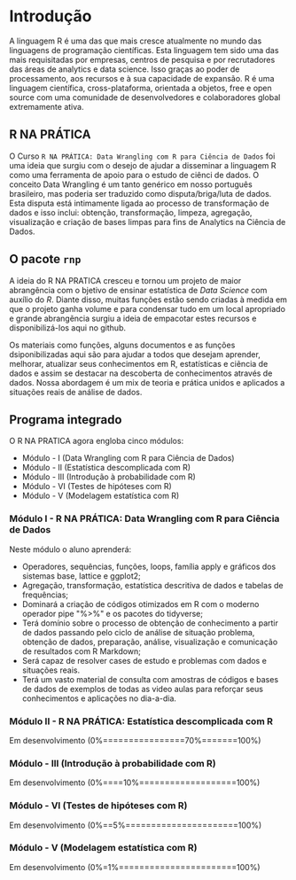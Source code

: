 # Introdução

A linguagem R é uma das que mais cresce atualmente no mundo das linguagens de programação científicas. Esta linguagem tem sido uma das mais requisitadas por empresas, centros de pesquisa e por recrutadores das áreas de analytics e data science. Isso graças ao poder de processamento, aos recursos e à sua capacidade de expansão. R é uma linguagem científica, cross-plataforma, orientada a objetos, free e open source com uma comunidade de desenvolvedores e colaboradores global extremamente ativa.

## R NA PRÁTICA

O Curso `R NA PRÁTICA: Data Wrangling com R para Ciência de Dados` foi uma ideia que surgiu com o desejo de ajudar a disseminar  a linguagem R como uma ferramenta de apoio para o estudo de ciênci de dados. O conceito Data Wrangling é um tanto genérico em nosso português brasileiro, mas poderia ser traduzido como disputa/briga/luta de dados. Esta disputa está intimamente ligada ao processo de transformação de dados e isso inclui: obtenção, transformação, limpeza, agregação, visualização e criação de bases limpas para fins de Analytics na Ciência de Dados.

## O pacote `rnp`

A ideia do R NA PRATICA cresceu e tornou um projeto de maior abrangência com o bjetivo de ensinar estatística de _Data Science_ com auxílio do _R_. Diante disso, muitas funções estão sendo criadas à medida em que o projeto ganha volume e para condensar tudo em um local apropriado e grande abrangẽncia surgiu a ideia de empacotar estes recursos e disponibilizá-los aqui no github.

Os materiais como funções, alguns documentos e as funções dsiponibilizadas aqui são para ajudar a todos que desejam aprender, melhorar, atualizar seus conhecimentos em R, estatísticas e ciẽncia de dados e assim se destacar na descoberta de conhecimentos através de dados. Nossa abordagem é um mix de teoria e prática unidos e aplicados a situações reais de análise de dados. 

## Programa integrado

O R NA PRATICA agora engloba cinco módulos:
  
  * Módulo - I   (Data Wrangling com R para Ciência de Dados)
  * Módulo - II  (Estatística descomplicada com R)
  * Módulo - III (Introdução à probabilidade com R)
  * Módulo - VI  (Testes de hipóteses com R)
  * Módulo - V   (Modelagem estatística com R)

### Módulo I - R NA PRÁTICA: Data Wrangling com R para Ciência de Dados

Neste módulo o aluno aprenderá:

  * Operadores, sequências, funções, loops, família apply e gráficos dos sistemas base, lattice e ggplot2;   
  * Agregação, transformação, estatística descritiva de dados e tabelas de frequências;   
  * Dominará a criação de códigos otimizados em R com o moderno operador pipe "%>%" e os pacotes do tidyverse;   
  * Terá domínio sobre o processo de obtenção de conhecimento a partir de dados passando pelo ciclo de análise de situação problema, obtenção de dados, preparação, análise, visualização e comunicação de resultados com R Markdown;   
  * Será capaz de resolver cases de estudo e problemas com dados e situações reais.
  * Terá um vasto material de consulta com amostras de códigos e bases de dados de exemplos de todas as video aulas para reforçar seus conhecimentos e aplicações no dia-a-dia.

### Módulo II - R NA PRÁTICA: Estatística descomplicada com R 

Em desenvolvimento (0%================70%=======100%)

### Módulo - III (Introdução à probabilidade com R)

Em desenvolvimento (0%====10%===================100%)

### Módulo - VI  (Testes de hipóteses com R)

Em desenvolvimento (0%==5%======================100%)

### Módulo - V   (Modelagem estatística com R)

Em desenvolvimento (0%=1%=======================100%)

